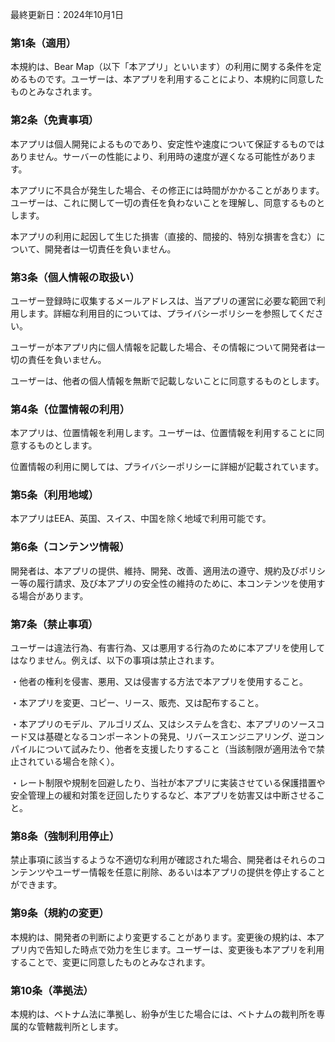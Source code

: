最終更新日：2024年10月1日

### 第1条（適用）

本規約は、Bear Map（以下「本アプリ」といいます）の利用に関する条件を定めるものです。ユーザーは、本アプリを利用することにより、本規約に同意したものとみなされます。

### 第2条（免責事項）

本アプリは個人開発によるものであり、安定性や速度について保証するものではありません。サーバーの性能により、利用時の速度が遅くなる可能性があります。

本アプリに不具合が発生した場合、その修正には時間がかかることがあります。ユーザーは、これに関して一切の責任を負わないことを理解し、同意するものとします。

本アプリの利用に起因して生じた損害（直接的、間接的、特別な損害を含む）について、開発者は一切責任を負いません。

### 第3条（個人情報の取扱い）

ユーザー登録時に収集するメールアドレスは、当アプリの運営に必要な範囲で利用します。詳細な利用目的については、プライバシーポリシーを参照してください。

ユーザーが本アプリ内に個人情報を記載した場合、その情報について開発者は一切の責任を負いません。

ユーザーは、他者の個人情報を無断で記載しないことに同意するものとします。

### 第4条（位置情報の利用）

本アプリは、位置情報を利用します。ユーザーは、位置情報を利用することに同意するものとします。

位置情報の利用に関しては、プライバシーポリシーに詳細が記載されています。

### 第5条（利用地域）

本アプリはEEA、英国、スイス、中国を除く地域で利用可能です。

### 第6条（コンテンツ情報）

開発者は、本アプリの提供、維持、開発、改善、適用法の遵守、規約及びポリシー等の履行請求、及び本アプリの安全性の維持のために、本コンテンツを使用する場合があります。

### 第7条（禁止事項）

ユーザーは違法行為、有害行為、又は悪用する行為のために本アプリを使用してはなりません。例えば、以下の事項は禁止されます。

・他者の権利を侵害、悪用、又は侵害する方法で本アプリを使用すること。

・本アプリを変更、コピー、リース、販売、又は配布すること。

・本アプリのモデル、アルゴリズム、又はシステムを含む、本アプリのソースコード又は基礎となるコンポーネントの発見、リバースエンジニアリング、逆コンパイルについて試みたり、他者を支援したりすること（当該制限が適用法令で禁止されている場合を除く）。

・レート制限や規制を回避したり、当社が本アプリに実装させている保護措置や安全管理上の緩和対策を迂回したりするなど、本アプリを妨害又は中断させること。

### 第8条（強制利用停止）

禁止事項に該当するような不適切な利用が確認された場合、開発者はそれらのコンテンツやユーザー情報を任意に削除、あるいは本アプリの提供を停止することができます。

### 第9条（規約の変更）

本規約は、開発者の判断により変更することがあります。変更後の規約は、本アプリ内で告知した時点で効力を生じます。ユーザーは、変更後も本アプリを利用することで、変更に同意したものとみなされます。

### 第10条（準拠法）

本規約は、ベトナム法に準拠し、紛争が生じた場合には、ベトナムの裁判所を専属的な管轄裁判所とします。
